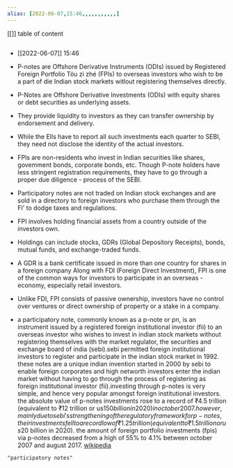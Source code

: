```yaml
---
alias: [2022-06-07,15:46,,,,,,,,,,,]
---
```

[[]]
table of content
```toc
```

- [[2022-06-07]] 15:46
- P-notes are Offshore Derivative Instruments (ODIs) issued by Registered Foreign Portfolio Töu zi zhé (FPls) to overseas investors who wish to be a part of die Indian stock markets witlout registering themselves directly.
- P-Notes are Offshore Derivative Investments (ODIs) with equity shares or debt securities as underlying assets.
- They provide liquidity to investors as they can transfer ownership by endorsement and delivery.
- While the Ells have to report all such investments each quarter to SEBI, they need not disclose the identity of the actual investors.
- FPls are non-residents who invest in Indian securities like shares, govemment bonds, corporate bonds, etc. Though P-note holders have less stringent registration requirements, they have to go through a proper due diligence - process of the SEBI.
- Participatory notes are not traded on Indian stock exchanges and are sold in a directory to foreign investors who purchase them through the Fl' to dodge taxes and regulations.

- FPI involves holding financial assets from a country outside of the investors own.
- Holdings can include stocks, GDRs (Global Depository Receipts), bonds, mutual funds, and exchange-traded funds.
- A GDR is a bank certificate issued in more than one country for shares in a foreign company
Along with FDI (Foreign Direct Investment), FPI is one of the common ways for investors to participate in an overseas - economy, especially retail investors.
- Unlike FDI, FPI consists of passive ownership, investors have no control over ventures or direct ownership of property or a stake in a company.

- a participatory note, commonly known as a p-note or pn, is an instrument issued by a registered foreign institutional investor (fii) to an overseas investor who wishes to invest in indian stock markets without registering themselves with the market regulator, the securities and exchange board of india (sebi).sebi permitted foreign institutional investors to register and participate in the indian stock market in 1992. these notes are a unique indian invention started in 2000 by sebi to enable foreign corporates and high networth investors enter the indian market without having to go through the process of registering as foreign institutional investor (fii).investing through p-notes is very simple, and hence very popular amongst foreign institutional investors. the absolute value of p-notes investments rose to a record of ₹4.5 trillion (equivalent to ₹12 trillion or us$150 billion in 2020) in october 2007. however, mainly due to sebi's strengthening of the regulatory framework for p-notes, their investments fell to a record low of ₹1.25 trillion (equivalent to ₹1.5 trillion or us$20 billion in 2020). the amount of foreign portfolio investments (fpis) via p-notes decreased from a high of 55% to 4.1% between october 2007 and august 2017.
[wikipedia](https://en.wikipedia.org/wiki/participatory%20note)
```query
"participatory notes"
```